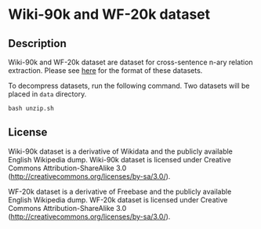 # Wiki-90k and WF-20k dataset

## Description

Wiki-90k and WF-20k dataset are dataset for cross-sentence n-ary relation extraction. Please see [here](https://github.com/aurtg/nary-relation-extraction-decomposed/tree/master/data) for the format of these datasets.

To decompress datasets, run the following command. Two datasets will be placed in `data` directory.

```
bash unzip.sh
```

## License

Wiki-90k dataset is a derivative of Wikidata and the publicly available English Wikipedia dump. Wiki-90k dataset is licensed under Creative Commons Attribution-ShareAlike 3.0 (http://creativecommons.org/licenses/by-sa/3.0/).

WF-20k dataset is a derivative of Freebase and the publicly available English Wikipedia dump. WF-20k dataset is licensed under Creative Commons Attribution-ShareAlike 3.0 (http://creativecommons.org/licenses/by-sa/3.0/).
